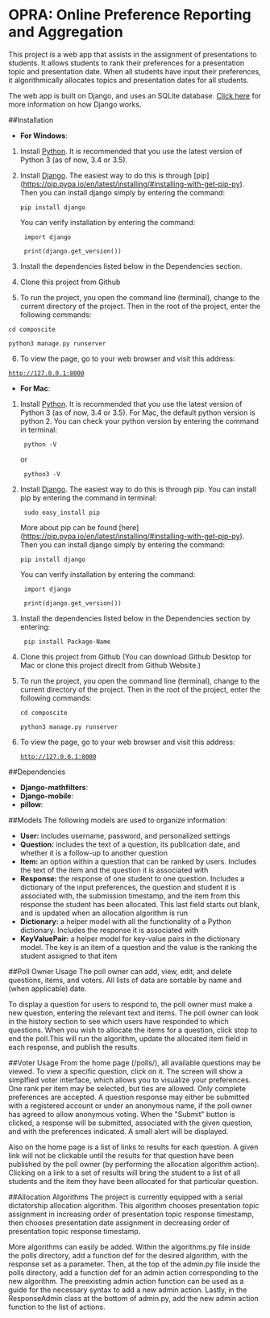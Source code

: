 # OPRA: Online Preference Reporting and Aggregation

This project is a web app that assists in the assignment of presentations to students. It allows students to rank their preferences for a presentation topic and presentation date. When all students have input their preferences, it algorithmically allocates topics and presentation dates for all students.

The web app is built on Django, and uses an SQLite database. [Click here](https://docs.djangoproject.com/en/1.9/) for more information on how Django works.

##Installation
* **For Windows**:

1. Install [Python](https://www.python.org/downloads/). It is recommended that you use the latest version of Python 3 (as of now, 3.4 or 3.5).
2. Install [Django](https://www.djangoproject.com). The easiest way to do this is through [pip] (https://pip.pypa.io/en/latest/installing/#installing-with-get-pip-py). Then you can install django simply by entering the command: 

   <code>pip install django</code>
   
   You can verify installation by entering the command:
   
   <code> import django </code>
   
   <code> print(django.get_version()) </code>
    
3. Install the dependencies listed below in the Dependencies section.
4. Clone this project from Github
5. To run the project, you open the command line (terminal), change to the current directory of the project. Then in the root of the project, enter the following commands:
  
  <code>cd composcite</code>
  
  <code>python3 manage.py runserver</code>

6. To view the page, go to your web browser and visit this address:

  <code>http://127.0.0.1:8000</code>

* **For Mac**:

1. Install [Python](https://www.python.org/downloads/). It is recommended that you use the latest version of Python 3 (as of now, 3.4 or 3.5). For Mac, the default python version is python 2. You can check your python version by entering the command in terminal:

    <code> python -V </code>

    or 

    <code> python3 -V </code>

2. Install [Django](https://www.djangoproject.com). The easiest way to do this is through pip. You can install pip by entering the command in terminal:

    <code> sudo easy_install pip </code>

    More about pip can be found [here] (https://pip.pypa.io/en/latest/installing/#installing-with-get-pip-py).
    Then you can install django simply by entering the command: 

    <code>pip install django</code>

    You can verify installation by entering the command:

    <code> import django </code>

    <code> print(django.get_version()) </code>
3. Install the dependencies listed below in the Dependencies section by entering:

    <code>  pip install Package-Name </code>
4. Clone this project from Github (You can download Github Desktop for Mac or clone this project direclt from Github Website.)
5. To run the project, you open the command line (terminal), change to the current directory of the project. Then in the root of the project, enter the following commands:

    <code>cd composcite</code>
    
    <code>python3 manage.py runserver</code>
6. To view the page, go to your web browser and visit this address:

    <code>http://127.0.0.1:8000</code>

##Dependencies
* **Django-mathfilters**:
* **Django-mobile**:
* **pillow**:

##Models
The following models are used to organize information:
* **User:** includes username, password, and personalized settings
* **Question:** includes the text of a question, its publication date, and whether it is a follow-up to another question
* **Item:** an option within a question that can be ranked by users. Includes the text of the item and the question it is associated with
* **Response:** the response of one student to one question. Includes a dictionary of the input preferences, the question and student it is associated with, the submission timestamp, and the item from this response the student has been allocated. This last field starts out blank, and is updated when an allocation algorithm is run
* **Dictionary:** a helper model with all the functionality of a Python dictionary. Includes the response it is associated with
* **KeyValuePair:** a helper model for key-value pairs in the dictionary model. The key is an item of a question and the value is the ranking the student assigned to that item


##Poll Owner Usage
The poll owner can add, view, edit, and delete questions, items, and voters. All lists of data are sortable by name and (when applicable) date.

To display a question for users to respond to, the poll owner must make a new question, entering the relevant text and items. The poll owner can look in the history section to see which users have responded to which questions. When you wish to allocate the items for a question, click stop to end the poll.This will run the algorithm, update the allocated item field in each response, and publish the results.

##Voter Usage
From the home page (/polls/), all available questions may be viewed. To view a specific question, click on it. The screen will show a simplfied voter interface, which allows you to visualize your preferences. One rank per item may be selected, but ties are allowed. Only complete preferences are accepted. A question response may either be submitted with a registered account or under an anonymous name, if the poll owner has agreed to allow anonymous voting. When the "Submit" button is clicked, a response will be submitted, associated with the given question, and with the preferences indicated. A small alert will be displayed.

Also on the home page is a list of links to results for each question. A given link will not be clickable until the results for that question have been published by the poll owner (by performing the allocation algorithm action). Clicking on a link to a set of results will bring the student to a list of all students and the item they have been allocated for that particular question.


##Allocation Algorithms
The project is currently equipped with a serial dictatorship allocation algorithm. This algorithm chooses presentation topic assignment in increasing order of presentation topic response timestamp, then chooses presentation date assignment in decreasing order of presentation topic response timestamp.

More algorithms can easily be added. Within the algorithms.py file inside the polls directory, add a function def for the desired algorithm, with the response set as a parameter. Then, at the top of the admin.py file inside the polls directory, add a function def for an admin action corresponding to the new algorithm. The preexisting admin action function can be used as a guide for the necessary syntax to add a new admin action. Lastly, in the ResponseAdmin class at the bottom of admin.py, add the new admin action function to the list of actions.

